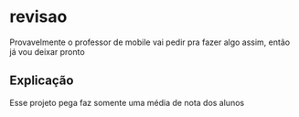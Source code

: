 # revisao

Provavelmente o professor de mobile vai pedir pra fazer algo assim, então já vou deixar pronto

## Explicação

Esse projeto pega faz somente uma média de nota dos alunos


